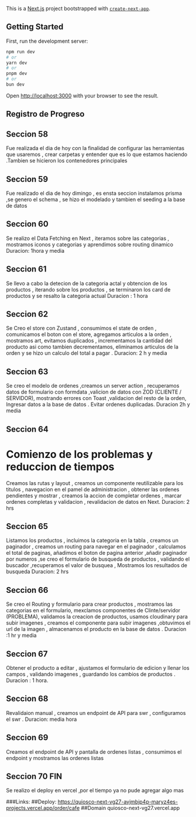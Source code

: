 This is a [Next.js](https://nextjs.org/) project bootstrapped with [`create-next-app`](https://github.com/vercel/next.js/tree/canary/packages/create-next-app).

## Getting Started

First, run the development server:

```bash
npm run dev
# or
yarn dev
# or
pnpm dev
# or
bun dev
```

Open [http://localhost:3000](http://localhost:3000) with your browser to see the result.

## Registro de Progreso

## Seccion 58

Fue realizada el dia de hoy con la finalidad de configurar las herramientas que usaremos , crear carpetas y entender que es lo que estamos haciendo .Tambien se hicieron los contenedores principales

## Seccion 59

Fue realizado el dia de hoy dimingo , es ensta seccion instalamos prisma ,se genero el schema , se hizo el modelado y tambien el seeding a la base de datos

## Seccion 60

Se realizo el Data Fetching en Next , iteramos sobre las categorias , mostramos iconos y categorias y aprendimos sobre routing dinamico Duracion: 1hora y media

## Seccion 61

Se llevo a cabo la detecion de la categoria actal y obtencion de los productos , iterando sobre los productos , se terminaron los card de productos y se resalto la categoria actual Duracion : 1 hora

## Seccion 62

Se Creo el store con Zustand , consumimos el state de orden , comunicamos el boton con el store, agregamos articulos a la orden , mostramos art, evitamos duplicados , incrementamos la cantidad del producto asi como tambien decrementamos, eliminamos articulos de la orden y se hizo un calculo del total a pagar . Duracion: 2 h y media

## Seccion 63

Se creo el modelo de ordenes ,creamos un server action , recuperamos datos de formulario con formdata ,valicion de datos con ZOD (CLIENTE / SERVIDOR), mostrando errores con Toast ,validacion del resto de la orden, Ingresar datos a la base de datos . Evitar ordenes duplicadas. Duracion 2h y media

## Seccion 64

# Comienzo de los problemas y reduccion de tiempos

Creamos las rutas y layout , creamos un componente reutilizable para los titulos , navegacion en el pamel de administracion , obtener las ordenes pendientes y mostrar ,
creamos la accion de completar ordenes , marcar ordenes completas y validacion , revalidacion de datos en Next. Duracion: 2 hrs

## Seccion 65

Listamos los productos , incluimos la categoria en la tabla , creamos un paginador , creamos un routing para navegar en el paginador , calculamos el total de paginas, añadimos el boton de pagina anterior ,añadir paginador por numeros ,se creo el formulario de busqueda de productos , validando el buscador ,recuperamos el valor de busquea , Mostramos los resultados de busqueda
Duracion: 2 hrs

## Seccion 66

Se creo el Routing y formulario para crear productos , mostramos las categorias en el formulario, mexclamos componentes de Clinte/servidor (PROBLEMA), validamos la creacion de productos, usamos cloudinary para subir imagenes , creamos el componente para subir imagenes ,obtuvimos el url de la imagen , almacenamos el producto en la base de datos . Duracion :1 hr y media

## Seccion 67

Obtener el producto a editar , ajustamos el formulario de edicion y llenar los campos , validando imagenes , guardando los cambios de productos . Duracion : 1 hora.

## Seccion 68

Revalidaion manual , creamos un endpoint de API para swr , configuramos el swr . Duracion: media hora

## Seccion 69

Creamos el endpoint de API y pantalla de ordenes listas , consumimos el endpoint y mostramos las ordenes listas

## Seccion 70 FIN

Se realizo el deploy en vercel ,por el tiempo ya no pude agregar algo mas 

###Links:
##Deploy:
https://quiosco-next-vg27-avjmbjp4p-maryz4es-projects.vercel.app/order/cafe
##Domain
quiosco-next-vg27.vercel.app

